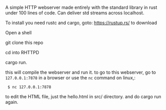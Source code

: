 A simple HTTP webserver made entirely with the standard library in rust under 100 lines of code. Can deliver std streams across localhost.



To install you need rustc and cargo, goto: https://rustup.rs/ to download 

Open a shell

git clone this repo

cd into RHTTPD

cargo run.

this will compile the webserver and run it.
to go to this webserver, go to `127.0.0.1:7878` in a browser
or use the `nc` command on linux,:

` $ nc 127.0.0.1:7878`

to edit the HTML file, just the hello.html in src/ directory.
and do cargo run again. 
